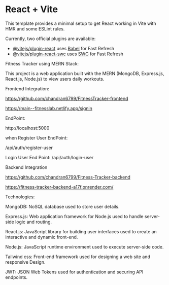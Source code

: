 # React + Vite

This template provides a minimal setup to get React working in Vite with HMR and some ESLint rules.

Currently, two official plugins are available:

- [@vitejs/plugin-react](https://github.com/vitejs/vite-plugin-react/blob/main/packages/plugin-react/README.md) uses [Babel](https://babeljs.io/) for Fast Refresh
- [@vitejs/plugin-react-swc](https://github.com/vitejs/vite-plugin-react-swc) uses [SWC](https://swc.rs/) for Fast Refresh


Fitness Tracker using MERN Stack:

This project is a web application built with the MERN (MongoDB, Express.js, React.js, Node.js) to view users daily workouts.

Frontend Integration:

https://github.com/chandran6799/FitnessTracker-frontend

https://main--fitnesslab.netlify.app/signin

EndPoint:

http://localhost:5000

when Register User EndPoint:

/api/auth/register-user

Login User End Point:
/api/auth/login-user

Backend Integration

https://github.com/chandran6799/Fitness-Tracker-backend

https://fitness-tracker-backend-a17f.onrender.com/

Technologies:

MongoDB: NoSQL database used to store user details.

Express.js: Web application framework for Node.js used to handle server-side logic and routing.

React.js: JavaScript library for building user interfaces used to create an interactive and dynamic front-end.

Node.js: JavaScript runtime environment used to execute server-side code.

Tailwind css: Front-end framework used for designing a web site and responsive Design.

JWT: JSON Web Tokens used for authentication and securing API endpoints.
